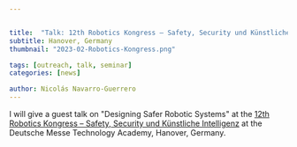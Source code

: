 ```yaml
---


title:  "Talk: 12th Robotics Kongress – Safety, Security und Künstliche Intelligenz"
subtitle: Hanover, Germany
thumbnail: "2023-02-Robotics-Kongress.png"

tags: [outreach, talk, seminar]
categories: [news]

author: Nicolás Navarro-Guerrero
---
```


I will give a guest talk on "Designing Safer Robotic Systems" at the <a href="https://www.technology-academy.group/project/rk23/" target="_blank">
12th Robotics Kongress – Safety, Security und Künstliche Intelligenz</a> at the Deutsche Messe Technology Academy, Hanover, Germany.
<!--more-->


